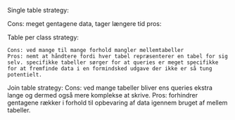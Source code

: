 Single table strategy:

Cons: meget gentagene data, tager længere tid 
pros: 


Table per class strategy:

    Cons: ved mange til mange forhold mangler mellemtabeller
    Pros: nemt at håndtere fordi hver tabel repræsenterer en tabel for sig selv. specifikke tabeller sørger for at queries er meget specifikke for at fremfinde data i en formindsked udgave der ikke er så tung potentielt.

Join table strategy:
    Cons: ved mange tabeller bliver ens queries ekstra lange og dermed også mere komplekse at skrive. 
    Pros: forhindrer gentagene rækker i forhold til opbevaring af data igennem bruget af mellem tabeller. 
